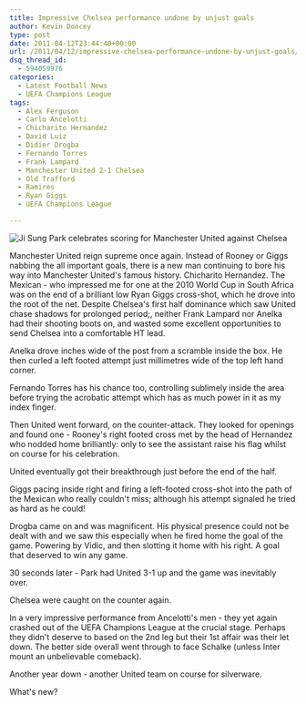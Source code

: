 ```yaml
---
title: Impressive Chelsea performance undone by unjust goals
author: Kevin Doocey
type: post
date: 2011-04-12T23:44:40+00:00
url: /2011/04/12/impressive-chelsea-performance-undone-by-unjust-goals/
dsq_thread_id:
  - 594059976
categories:
  - Latest Football News
  - UEFA Champions League
tags:
  - Alex Ferguson
  - Carlo Ancelotti
  - Chicharito Hernandez
  - David Luiz
  - Didier Drogba
  - Fernando Torres
  - Frank Lampard
  - Manchester United 2-1 Chelsea
  - Old Trafford
  - Ramires
  - Ryan Giggs
  - UEFA Champions League

---
```

![Ji Sung Park celebrates scoring for Manchester United against Chelsea](http://www.footballdigest.org/wp-content/uploads/2011/04/Ji-Sung-Park-Manchester-United.jpg)

Manchester United reign supreme once again. Instead of Rooney or Giggs nabbing the all important goals, there is a new man continuing to bore his way into Manchester United's famous history. Chicharito Hernandez. The Mexican - who impressed me for one at the 2010 World Cup in South Africa was on the end of a brilliant low Ryan Giggs cross-shot, which he drove into the root of the net. Despite Chelsea's first half dominance which saw United chase shadows for prolonged period;, neither Frank Lampard nor Anelka had their shooting boots on, and wasted some excellent opportunities to send Chelsea into a comfortable HT lead.

Anelka drove inches wide of the post from a scramble inside the box. He then curled a left footed attempt just millimetres wide of the top left hand corner.

Fernando Torres has his chance too, controlling sublimely inside the area before trying the acrobatic attempt which has as much power in it as my index finger.

Then United went forward, on the counter-attack. They looked for openings and found one - Rooney's right footed cross met by the head of Hernandez who nodded home brilliantly: only to see the assistant raise his flag whilst on course for his celebration.

United eventually got their breakthrough just before the end of the half.

Giggs pacing inside right and firing a left-footed cross-shot into the path of the Mexican who really couldn't miss; although his attempt signaled he tried as hard as he could!

Drogba came on and was magnificent. His physical presence could not be dealt with and we saw this especially when he fired home the goal of the game. Powering by Vidic, and then slotting it home with his right. A goal that deserved to win any game.

30 seconds later - Park had United 3-1 up and the game was inevitably over.

Chelsea were caught on the counter again.

In a very impressive performance from Ancelotti's men - they yet again crashed out of the UEFA Champions League at the crucial stage. Perhaps they didn't deserve to based on the 2nd leg but their 1st affair was their let down. The better side overall went through to face Schalke (unless Inter mount an unbelievable comeback).

Another year down - another United team on course for silverware.

What's new?
